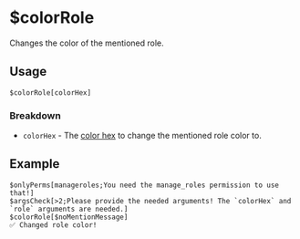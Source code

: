 # $colorRole
Changes the color of the mentioned role.

## Usage
```
$colorRole[colorHex]
```

### Breakdown
- `colorHex` - The [color hex](https://htmlcolorcodes.com/color-picker) to change the mentioned role color to.

## Example
```
$onlyPerms[manageroles;You need the manage_roles permission to use that!]
$argsCheck[>2;Please provide the needed arguments! The `colorHex` and `role` arguments are needed.]
$colorRole[$noMentionMessage]
✅ Changed role color!
```
